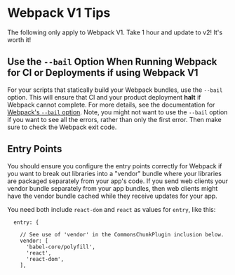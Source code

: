 # Webpack V1 Tips

The following only apply to Webpack V1. Take 1 hour and update to v2! It's worth it!

## Use the `--bail` Option When Running Webpack for CI or Deployments if using Webpack V1

For your scripts that statically build your Webpack bundles, use the `--bail` option. This will ensure that CI and your product deployment **halt** if Webpack cannot complete. For more details, see the documentation for [Webpack's `--bail` option](https://webpack.js.org/configuration/other-options/#bail). Note, you might not want to use the `--bail` option if you want to see all the errors, rather than only the first error. Then make sure to check the Webpack exit code.

## Entry Points

You should ensure you configure the entry points correctly for Webpack if you want to break out libraries into a "vendor" bundle where your libraries are packaged separately from your app's code. If you send web clients your vendor bundle separately from your app bundles, then web clients might have the vendor bundle cached while they receive updates for your app.

You need both include `react-dom` and `react` as values for `entry`, like this:

```
  entry: {

    // See use of 'vendor' in the CommonsChunkPlugin inclusion below.
    vendor: [
      'babel-core/polyfill',
      'react',
      'react-dom',
    ],
```
